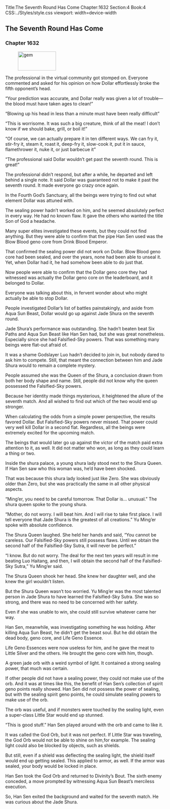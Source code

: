 Title:The Seventh Round Has Come 
Chapter:1632 
Section:4 
Book:4 
CSS:../Styles/style.css 
viewport: width=device-width
  
## The Seventh Round Has Come
### Chapter 1632 
<figure>
	<img src="../Images/gem.gif" alt="gem" id="gem" width="120" height="60" />
</figure>
  

  
  The professional in the virtual community got stomped on. Everyone commented and asked for his opinion on how Dollar effortlessly broke the fifth opponent’s head.

“Your prediction was accurate, and Dollar really was given a lot of trouble—the blood must have taken ages to clean!”

“Blowing up his head in less than a minute must have been really difficult”

“This is worrisome. It was such a big creature, think of all the meat! I don’t know if we should bake, grill, or boil it!”

“Of course, we can actually prepare it in ten different ways. We can fry it, stir-fry it, steam it, roast it, deep-fry it, slow-cook it, put it in sauce, flamethrower it, nuke it, or just barbecue it”

“The professional said Dollar wouldn’t get past the seventh round. This is great!”

The professional didn’t respond, but after a while, he departed and left behind a single note. It said Dollar was guaranteed not to make it past the seventh round. It made everyone go crazy once again.

In the Fourth God’s Sanctuary, all the beings were trying to find out what element Dollar was attuned with.

The sealing power hadn’t worked on him, and he seemed absolutely perfect in every way. He had no known flaw. It gave the others who wanted the title Son of God a headache.

Many super elites investigated these events, but they could not find anything. But they were able to confirm that the pipe Han Sen used was the Blow Blood geno core from Drink Blood Emperor.

That confirmed the sealing power did not work on Dollar. Blow Blood geno core had been sealed, and over the years, none had been able to unseal it. Yet, when Dollar had it, he had somehow been able to do just that.

Now people were able to confirm that the Dollar geno core they had witnessed was actually the Dollar geno core on the leaderboard, and it belonged to Dollar.

Everyone was talking about this, in fervent wonder about who might actually be able to stop Dollar.

People investigated Dollar’s list of battles painstakingly, and aside from Aqua Sun Beast, Dollar would go up against Jade Shura on the seventh round.

Jade Shura’s performance was outstanding. She hadn’t beaten beat Six Paths and Aqua Sun Beast like Han Sen had, but she was great nonetheless. Especially since she had Falsified-Sky powers. That was something many beings were flat-out afraid of.

It was a shame Godslayer Luo hadn’t decided to join in, but nobody dared to ask him to compete. Still, that meant the connection between him and Jade Shura would to remain a complete mystery.

People assumed she was the Queen of the Shura, a conclusion drawn from both her body shape and name. Still, people did not know why the queen possessed the Falsified-Sky powers.

Because her identity made things mysterious, it heightened the allure of the seventh match. And all wished to find out which of the two would end up stronger.

When calculating the odds from a simple power perspective, the results favored Dollar. But Falsified-Sky powers never missed. That power could very well kill Dollar in a second flat. Regardless, all the beings were extremely excited for the upcoming match.

The beings that would later go up against the victor of the match paid extra attention to it, as well. It did not matter who won, as long as they could learn a thing or two.

Inside the shura palace, a young shura lady stood next to the Shura Queen. If Han Sen saw who this woman was, he’d have been shocked.

That was because this shura lady looked just like Zero. She was obviously older than Zero, but she was practically the same in all other physical aspects.

“Ming’er, you need to be careful tomorrow. That Dollar is… unusual.” The shura queen spoke to the young shura.

“Mother, do not worry. I will beat him. And I will rise to take first place. I will tell everyone that Jade Shura is the greatest of all creations.” Yu Ming’er spoke with absolute confidence.

The Shura Queen laughed. She held her hands and said, “You cannot be careless. Our Falsified-Sky powers still possess flaws. Until we obtain the second half of the Falsified-Sky Sutra, it will never be perfect.”

“I know. But do not worry. The deal for the next ten years will result in me beating Luo Haitang, and then, I will obtain the second half of the Falsified-Sky Sutra,” Yu Ming’er said.

The Shura Queen shook her head. She knew her daughter well, and she knew the girl wouldn’t listen.

But the Shura Queen wasn’t too worried. Yu Ming’er was the most talented person in Jade Shura to have learned the Falsified-Sky Sutra. She was so strong, and there was no need to be concerned with her safety.

Even if she was unable to win, she could still survive whatever came her way.

Han Sen, meanwhile, was investigating something he was holding. After killing Aqua Sun Beast, he didn’t get the beast soul. But he did obtain the dead body, geno core, and Life Geno Essence.

Life Geno Essences were now useless for him, and he gave the meat to Little Silver and the others. He brought the geno core with him, though.

A green jade orb with a weird symbol of light. It contained a strong sealing power, that much was certain.

If other people did not have a sealing power, they could not make use of the orb. And it was at times like this, the benefit of Han Sen’s collection of spirit geno points really showed. Han Sen did not possess the power of sealing, but with the sealing spirit geno points, he could simulate sealing powers to make use of the orb.

The orb was useful, and if monsters were touched by the sealing light, even a super-class Little Star would end up stunned.

“This is good stuff.” Han Sen played around with the orb and came to like it.

It was called the God Orb, but it was not perfect. If Little Star was traveling, the God Orb would not be able to shine on him,for example. The sealing light could also be blocked by objects, such as shields.

But still, even if a shield was deflecting the sealing light, the shield itself would end up getting sealed. This applied to armor, as well. If the armor was sealed, your body would be locked in place.

Han Sen took the God Orb and returned to Divinity’s Bout. The sixth enemy conceded, a move prompted by witnessing Aqua Sun Beast’s merciless execution.

So, Han Sen exited the background and waited for the seventh match. He was curious about the Jade Shura.
